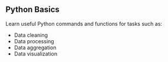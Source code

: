 ## Python Basics

Learn useful Python commands and functions for tasks such as:

* Data cleaning
* Data processing
* Data aggregation
* Data visualization
